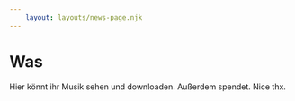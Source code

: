 ```yaml
---
    layout: layouts/news-page.njk
---
```


# Was
Hier könnt ihr Musik sehen und downloaden. Außerdem spendet. Nice thx.
